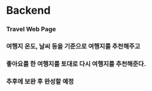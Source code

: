 # Backend
### Travel Web Page
### 여행지 온도, 날씨 등을 기준으로 여행지를 추천해주고
### 좋아요를 한 여행지를 토대로 다시 여행지를 추천해준다.
### 추후에 보완 후 완성할 예정
